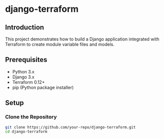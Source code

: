 # django-terraform

## Introduction
This project demonstrates how to build a Django application integrated with Terraform to create module variable files and models.

## Prerequisites
- Python 3.x
- Django 3.x
- Terraform 0.12+
- pip (Python package installer)

## Setup

### Clone the Repository
```sh
git clone https://github.com/your-repo/django-terraform.git
cd django-terraform